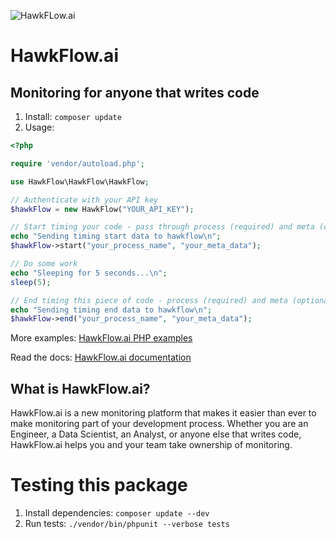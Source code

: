 ![HawkFLow.ai](https://hawkflow.ai/static/images/emails/bars.png)

# HawkFlow.ai

## Monitoring for anyone that writes code

1. Install: `composer update`
2. Usage:
```php
<?php

require 'vendor/autoload.php';

use HawkFlow\HawkFlow\HawkFlow;

// Authenticate with your API key
$hawkFlow = new HawkFlow("YOUR_API_KEY");

// Start timing your code - pass through process (required) and meta (optional) parameters
echo "Sending timing start data to hawkflow\n";
$hawkFlow->start("your_process_name", "your_meta_data");

// Do some work
echo "Sleeping for 5 seconds...\n";
sleep(5);

// End timing this piece of code - process (required) and meta (optional) parameters should match the start
echo "Sending timing end data to hawkflow\n";
$hawkFlow->end("your_process_name", "your_meta_data");
```

More examples: [HawkFlow.ai PHP examples](https://github.com/hawkflow/hawkflow-examples/tree/master/php)

Read the docs: [HawkFlow.ai documentation](https://docs.hawkflow.ai/)

## What is HawkFlow.ai?

HawkFlow.ai is a new monitoring platform that makes it easier than ever to make monitoring part of your development
process. Whether you are an Engineer, a Data Scientist, an Analyst, or anyone else that writes code, HawkFlow.ai helps
you and your team take ownership of monitoring.

# Testing this package

1. Install dependencies: `composer update --dev`
2. Run tests: `./vendor/bin/phpunit --verbose tests` 
